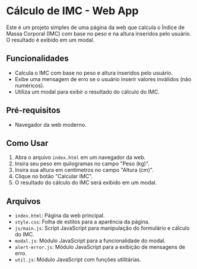 
# Cálculo de IMC - Web App

Este é um projeto simples de uma página da web que calcula o Índice de Massa Corporal (IMC) com base no peso e na altura inseridos pelo usuário. 
O resultado é exibido em um modal.

## Funcionalidades

- Calcula o IMC com base no peso e altura inseridos pelo usuário.
- Exibe uma mensagem de erro se o usuário inserir valores inválidos (não numéricos).
- Utiliza um modal para exibir o resultado do cálculo do IMC.

## Pré-requisitos

- Navegador da web moderno.

## Como Usar

1. Abra o arquivo `index.html` em um navegador da web.
2. Insira seu peso em quilogramas no campo "Peso (kg)".
3. Insira sua altura em centímetros no campo "Altura (cm)".
4. Clique no botão "Calcular IMC".
5. O resultado do cálculo do IMC será exibido em um modal.

## Arquivos

- `index.html`: Página da web principal.
- `style.css`: Folha de estilos para a aparência da página.
- `js/main.js`: Script JavaScript para manipulação do formulário e cálculo do IMC.
- `modal.js`: Módulo JavaScript para a funcionalidade do modal.
- `alert-error.js`: Módulo JavaScript para a exibição de mensagens de erro.
- `util.js`: Módulo JavaScript com funções utilitárias.


